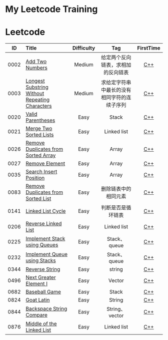 # My Leetcode Training


# Leetcode
| ID   | Title                                    | Difficulty |                    Tag                    |                    FirstTime                    |
| ---- | :--------------------------------------- | :--------: | :---------------------------------------: | :--------------------------------------: |
| 0002 |[Add Two Numbers](https://leetcode.com/problems/add-two-numbers/) | Medium | 给定两个反向链表，求相加的反向链表 |[C++](https://github.com/codingClaire/leetcode/blob/master/FirstTime/2.cpp)|
| 0003 |[Longest Substring Without Repeating Characters](https://leetcode.com/problems/longest-substring-without-repeating-characters/) | Medium | 求给定字符串中最长的没有相同字符的连续子序列 |[C++](https://github.com/codingClaire/leetcode/blob/master/FirstTime/3.cpp)|
| 0020 |[Valid Parentheses](https://leetcode.com/problems/valid-parentheses/) | Easy | Stack |[C++](https://github.com/codingClaire/leetcode/blob/master/FirstTime/20.cpp)
| 0021  |[Merge Two Sorted Lists](https://leetcode.com/problems/merge-two-sorted-lists/)| Easy| Linked list|[C++](https://github.com/codingClaire/leetcode/blob/master/FirstTime/21.cpp)
| 0026  | [Remove Duplicates from Sorted Array](https://leetcode.com/problems/remove-duplicates-from-sorted-array/) |    Easy    |    Array    | [C++](https://github.com/codingClaire/leetcode/blob/master/FirstTime/26.cpp) |
| 0027  | [Remove Element](https://leetcode.com/problems/remove-element/)|  Easy |  Array|[C++](https://github.com/codingClaire/leetcode/blob/master/FirstTime/27.cpp) |
| 0035  | [Search Insert Position](https://leetcode.com/problems/search-insert-position/)|  Easy |  Array|[C++](https://github.com/codingClaire/leetcode/blob/master/FirstTime/27.cpp) |
| 0083|[Remove Duplicates from Sorted List](https://leetcode.com/problems/remove-duplicates-from-sorted-list/)|Easy|删除链表中的相同元素|[C++](https://github.com/codingClaire/leetcode/blob/master/FirstTime/83.cpp)|
|0141|[Linked List Cycle](https://leetcode.com/problems/linked-list-cycle/)|Easy|判断是否是循环链表|[C++](https://github.com/codingClaire/leetcode/blob/master/FirstTime/141.cpp)
| 0206  |[Reverse Linked List](https://leetcode.com/problems/reverse-linked-list/)| Easy | Linked list|[C++](https://github.com/codingClaire/leetcode/blob/master/FirstTime/35.cpp)|
| 0225  |[Implement Stack using Queues](https://leetcode.com/problems/implement-stack-using-queues/) |  Easy  | Stack、queue | [C++](https://github.com/codingClaire/leetcode/blob/master/FirstTime/225.cpp)
| 0232  | [Implement Queue using Stacks](https://leetcode.com/problems/implement-queue-using-stacks/)|   Easy   |   Stack、queue  | [C++](https://github.com/codingClaire/leetcode/blob/master/FirstTime/232.cpp)|
|0344| [Reverse String](https://leetcode.com/problems/reverse-string/)| Easy | string| [C++](https://github.com/codingClaire/leetcode/blob/master/FirstTime/496.cpp)|
| 0496  | [Next Greater Element I](https://leetcode.com/problems/next-greater-element-i/)| Easy| Vector| [C++](https://github.com/codingClaire/leetcode/blob/master/FirstTime/496.cpp)
| 0682  | [Baseball Game](https://leetcode.com/problems/baseball-game/) |    Easy    |    Stack    | [C++](https://github.com/codingClaire/leetcode/blob/master/FirstTime/682.cpp) |
| 0824 |[Goat Latin](https://leetcode.com/problems/goat-latin/)| Easy| String |[C++](https://github.com/codingClaire/leetcode/blob/master/FirstTime/824.cpp) |
| 0844  |[Backspace String Compare](https://leetcode.com/problems/backspace-string-compare/)|  Easy  | String、vector   | [C++](https://github.com/codingClaire/leetcode/blob/master/FirstTime/844.cpp)|
| 0876  |[Middle of the Linked List](https://leetcode.com/problems/middle-of-the-linked-list/)| Easy| Linked list |[C++](https://github.com/codingClaire/leetcode/blob/master/FirstTime/876.cpp)|
